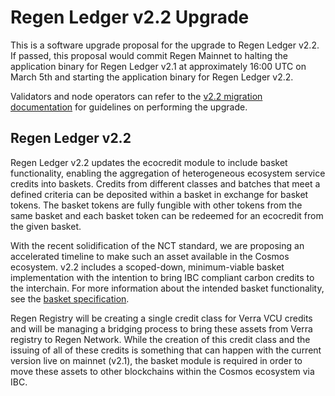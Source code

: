 # Regen Ledger v2.2 Upgrade

This is a software upgrade proposal for the upgrade to Regen Ledger v2.2. If passed, this proposal would commit Regen Mainnet to halting the application binary for Regen Ledger v2.1 at approximately 16:00 UTC on March 5th and starting the application binary for Regen Ledger v2.2.

Validators and node operators can refer to the [v2.2 migration documentation](https://docs.regen.network/migrations/v2.2-upgrade) for guidelines on performing the upgrade.

## Regen Ledger v2.2

Regen Ledger v2.2 updates the ecocredit module to include basket functionality, enabling the aggregation of heterogeneous ecosystem service credits into baskets. Credits from different classes and batches that meet a defined criteria can be deposited within a basket in exchange for basket tokens. The basket tokens are fully fungible with other tokens from the same basket and each basket token can be redeemed for an ecocredit from the given basket.

With the recent solidification of the NCT standard, we are proposing an accelerated timeline to make such an asset available in the Cosmos ecosystem. v2.2 includes a scoped-down, minimum-viable basket implementation with the intention to bring IBC compliant carbon credits to the interchain. For more information about the intended basket functionality, see the [basket specification](https://github.com/regen-network/regen-ledger/blob/master/rfcs/002-baskets-specification.md).

Regen Registry will be creating a single credit class for Verra VCU credits and will be managing a bridging process to bring these assets from Verra registry to Regen Network. While the creation of this credit class and the issuing of all of these credits is something that can happen with the current version live on mainnet (v2.1), the basket module is required in order to move these assets to other blockchains within the Cosmos ecosystem via IBC. 
